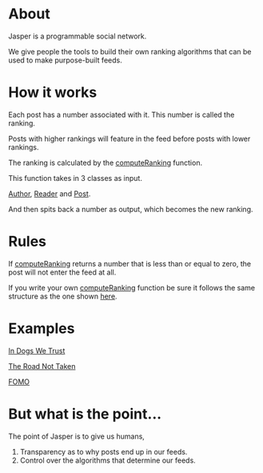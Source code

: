 # About

Jasper is a programmable social network.

We give people the tools to build their own ranking algorithms that can be used to make purpose-built feeds.

# How it works

Each post has a number associated with it. This number is called the ranking.

Posts with higher rankings will feature in the feed before posts with lower rankings.

The ranking is calculated by the [computeRanking](https://github.com/elijahleinkram/jasper/blob/master/ranking/compute_ranking) function.

This function takes in 3 classes as input.

[Author](https://github.com/elijahleinkram/jasper/blob/master/classes/author.js), [Reader](https://github.com/elijahleinkram/jasper/blob/master/classes/reader.js) and [Post](https://github.com/elijahleinkram/jasper/blob/master/classes/post.js).

And then spits back a number as output, which becomes the new ranking.

# Rules

If [computeRanking](https://github.com/elijahleinkram/jasper/blob/master/ranking/compute_ranking) returns a number that is less than or equal to zero, the post will not enter the feed at all.

If you write your own [computeRanking](https://github.com/elijahleinkram/jasper/blob/master/ranking/compute_ranking) function be sure it follows the same structure as the one shown [here](https://github.com/elijahleinkram/jasper/blob/master/ranking/compute_ranking). 

# Examples

[In Dogs We Trust](https://github.com/elijahleinkram/feed-samples/blob/master/functions/in_dogs_we_trust.js)

[The Road Not Taken](https://github.com/elijahleinkram/feed-samples/blob/master/functions/the_road_not_taken.js)

[FOMO](https://github.com/elijahleinkram/feed-samples/blob/master/functions/fomo.js)

# But what is the point...

The point of Jasper is to give us humans,

1. Transparency as to why posts end up in our feeds. 
2. Control over the algorithms that determine our feeds. 










